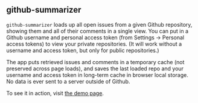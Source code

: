 ## github-summarizer

`github-summarizer` loads up all open issues from a given Github repository, showing them and all of their comments in a single view. You can put in a Github username and personal access token (from Settings -> Personal access tokens) to view your private repositories. (It will work without a username and access token, but only for public repositories.)

The app puts retrieved issues and comments in a temporary cache (not preserved across page loads), and saves the last loaded repo and your username and access token in long-term cache in browser local storage. No data is ever sent to a server outside of Github.

To see it in action, visit [the demo page](https://piano-tuner-bird-34226.netlify.com/).
